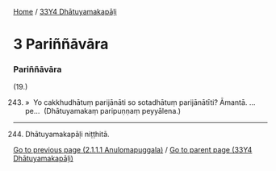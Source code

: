 
[Home](/) / [33Y4 Dhātuyamakapāḷi](../33Y4.md)

# 3 Pariññāvāra

### Pariññāvāra

(19.)

243. »  Yo cakkhudhātuṃ parijānāti so sotadhātuṃ parijānātīti? Āmantā. …pe…  (Dhātuyamakaṃ paripuṇṇaṃ peyyālena.)

---

244. Dhātuyamakapāḷi niṭṭhitā.



[Go to previous page (2.1.1.1 Anulomapuggala)](2/2.1/2.1.1/2.1.1.1.md) / [Go to parent page (33Y4 Dhātuyamakapāḷi)](0.md)


